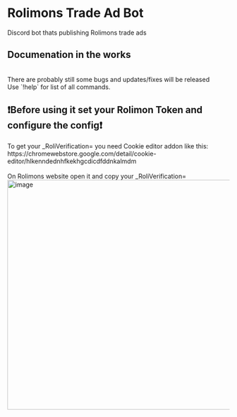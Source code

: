 <h1>Rolimons Trade Ad Bot</h1>
Discord bot thats publishing Rolimons trade ads
<h2>Documenation in the works</h2> <br>There are probably still some bugs and updates/fixes will be released<br>
Use `!help` for list of all commands.
<h2>❗Before using it set your Rolimon Token and configure the config❗</h2>
To get your _RoliVerification= you need Cookie editor addon like this: <br>
https://chromewebstore.google.com/detail/cookie-editor/hlkenndednhfkekhgcdicdfddnkalmdm <br>
<br>On Rolimons website open it and copy your _RoliVerification=
<img width="630" height="520" alt="image" src="https://github.com/user-attachments/assets/6465d6bf-9419-4f29-9a1c-83dccfca714f" /><br>

